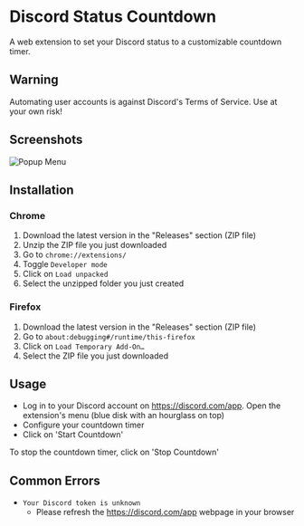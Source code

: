 # Discord Status Countdown

A web extension to set your Discord status to a customizable countdown timer.

## Warning

Automating user accounts is against Discord's Terms of Service. Use at your own risk!

## Screenshots

![Popup Menu](https://i.imgur.com/JGYnebd.png)

## Installation

### Chrome

1. Download the latest version in the "Releases" section (ZIP file)
1. Unzip the ZIP file you just downloaded
1. Go to `chrome://extensions/`
1. Toggle `Developer mode`
1. Click on `Load unpacked`
1. Select the unzipped folder you just created

### Firefox

1. Download the latest version in the "Releases" section (ZIP file)
1. Go to `about:debugging#/runtime/this-firefox`
1. Click on `Load Temporary Add-On…`
1. Select the ZIP file you just downloaded

## Usage

- Log in to your Discord account on https://discord.com/app. Open the extension's menu (blue disk with an hourglass on top)
- Configure your countdown timer
- Click on 'Start Countdown'

To stop the countdown timer, click on 'Stop Countdown'

## Common Errors

- `Your Discord token is unknown`
  - Please refresh the https://discord.com/app webpage in your browser
